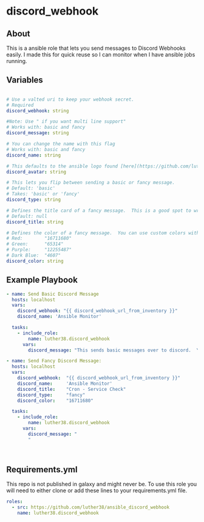 # discord_webhook

## About

This is a ansible role that lets you send messages to Discord Webhooks easily.  I made this for quick reuse so I can monitor when I have ansible jobs running.  

## Variables

``` yaml

# Use a valted uri to keep your webhook secret.
# Required
discord_webhook: string

#Note: Use " if you want multi line support"
# Works with: basic and fancy
discord_message: string

# You can change the name with this flag
# Works with: basic and fancy
discord_name: string

# This defaults to the ansible logo found [here](https://github.com/luther38/ansible_discord_webhook/blob/master/files/ansible_logo.png)
discord_avatar: string

# This lets you flip between sending a basic or fancy message.
# Default: 'basic'
# Takes: 'basic' or 'fancy'
discord_type: string

# Defines the title card of a fancy message.  This is a good spot to write the Ansible task that is running.
# Default: null
discord_title: string

# Defines the color of a fancy message.  You can use custom colors with this but you need to get the decimal value rather then hex value. Go to https://www.spycolor.com to find your color and the decimal value.
# Red:        "16711680"
# Green:      "65314"
# Purple:     "12255487"
# Dark Blue:  "4607"
discord_color: string

```

## Example Playbook

``` yaml
- name: Send Basic Discord Message
  hosts: localhost
  vars:
    discord_webhook: "{{ discord_webhook_url_from_inventory }}"
    discord_name: 'Ansible Monitor'

  tasks:
    - include_role:
        name: luther38.discord_webhook
      vars:
        discord_message: "This sends basic messages over to discord.  You can have multiple lines by using \n see?"
```

``` yaml
- name: Send Fancy Discord Message:
  hosts: localhost
  vars:
    discord_webhook:  "{{ discord_webhook_url_from_inventory }}"
    discord_name:     'Ansible Monitor'
    discord_title:    "Cron - Service Check"
    discord_type:     "fancy"
    discord_color:    "16711680"

  tasks:
    - include_role:
        name: luther38.discord_webhook
      vars:
        discord_message: "
        "

    

```

## Requirements.yml

This repo is not published in galaxy and might never be.  To use this role you will need to either clone or add these lines to your requirements.yml file.

``` yaml
roles:
  - src: https://github.com/luther38/ansible_discord_webhook
    name: luther38.discord_webhook
```
